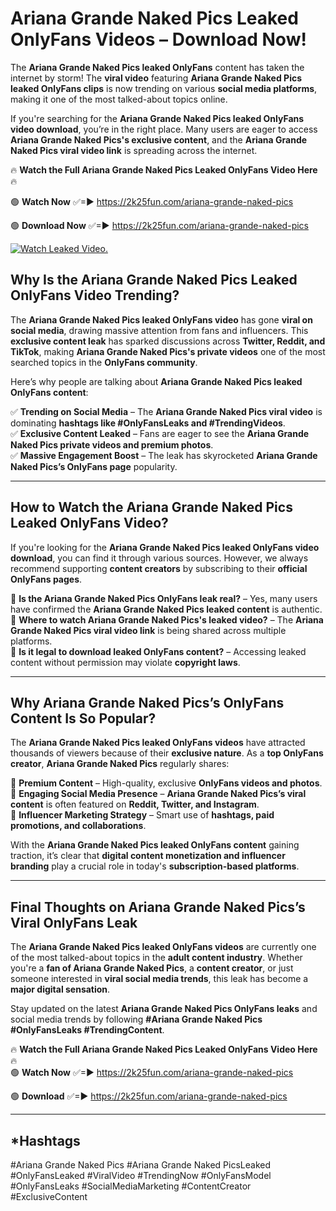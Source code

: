 # Ariana Grande Naked Pics Leaked OnlyFans Videos – Download Now!

The **Ariana Grande Naked Pics leaked OnlyFans** content has taken the internet by storm! The **viral video** featuring **Ariana Grande Naked Pics leaked OnlyFans clips** is now trending on various **social media platforms**, making it one of the most talked-about topics online.  

If you're searching for the **Ariana Grande Naked Pics leaked OnlyFans video download**, you’re in the right place. Many users are eager to access **Ariana Grande Naked Pics's exclusive content**, and the **Ariana Grande Naked Pics viral video link** is spreading across the internet.  

🔥 **Watch the Full Ariana Grande Naked Pics Leaked OnlyFans Video Here** 🔥  

🟢 **Watch Now** ✅=► https://2k25fun.com/ariana-grande-naked-pics

🟢 **Download Now** ✅=► https://2k25fun.com/ariana-grande-naked-pics

[![Watch Leaked Video.](https://miro.medium.com/v2/resize:fit:828/format:webp/1*cilzJN44JGOrTw9NJCrNHA.gif "Watch Leaked Video")](https://2k25fun.com/ariana-grande-naked-pics)

## **Why Is the Ariana Grande Naked Pics Leaked OnlyFans Video Trending?**  

The **Ariana Grande Naked Pics leaked OnlyFans video** has gone **viral on social media**, drawing massive attention from fans and influencers. This **exclusive content leak** has sparked discussions across **Twitter, Reddit, and TikTok**, making **Ariana Grande Naked Pics's private videos** one of the most searched topics in the **OnlyFans community**.  

Here’s why people are talking about **Ariana Grande Naked Pics leaked OnlyFans content**:  

✅ **Trending on Social Media** – The **Ariana Grande Naked Pics viral video** is dominating **hashtags like #OnlyFansLeaks and #TrendingVideos**.  
✅ **Exclusive Content Leaked** – Fans are eager to see the **Ariana Grande Naked Pics private videos and premium photos**.  
✅ **Massive Engagement Boost** – The leak has skyrocketed **Ariana Grande Naked Pics’s OnlyFans page** popularity.  

---

## **How to Watch the Ariana Grande Naked Pics Leaked OnlyFans Video?**  

If you're looking for the **Ariana Grande Naked Pics leaked OnlyFans video download**, you can find it through various sources. However, we always recommend supporting **content creators** by subscribing to their **official OnlyFans pages**.  

🔹 **Is the Ariana Grande Naked Pics OnlyFans leak real?** – Yes, many users have confirmed the **Ariana Grande Naked Pics leaked content** is authentic.  
🔹 **Where to watch Ariana Grande Naked Pics's leaked video?** – The **Ariana Grande Naked Pics viral video link** is being shared across multiple platforms.  
🔹 **Is it legal to download leaked OnlyFans content?** – Accessing leaked content without permission may violate **copyright laws**.  

---

## **Why Ariana Grande Naked Pics’s OnlyFans Content Is So Popular?**  

The **Ariana Grande Naked Pics leaked OnlyFans videos** have attracted thousands of viewers because of their **exclusive nature**. As a **top OnlyFans creator**, **Ariana Grande Naked Pics** regularly shares:  

📌 **Premium Content** – High-quality, exclusive **OnlyFans videos and photos**.  
📌 **Engaging Social Media Presence** – **Ariana Grande Naked Pics’s viral content** is often featured on **Reddit, Twitter, and Instagram**.  
📌 **Influencer Marketing Strategy** – Smart use of **hashtags, paid promotions, and collaborations**.  

With the **Ariana Grande Naked Pics leaked OnlyFans content** gaining traction, it’s clear that **digital content monetization and influencer branding** play a crucial role in today's **subscription-based platforms**.  

---

## **Final Thoughts on Ariana Grande Naked Pics’s Viral OnlyFans Leak**  

The **Ariana Grande Naked Pics leaked OnlyFans videos** are currently one of the most talked-about topics in the **adult content industry**. Whether you're a **fan of Ariana Grande Naked Pics**, a **content creator**, or just someone interested in **viral social media trends**, this leak has become a **major digital sensation**.  

Stay updated on the latest **Ariana Grande Naked Pics OnlyFans leaks** and social media trends by following **#Ariana Grande Naked Pics #OnlyFansLeaks #TrendingContent**.  

🔥 **Watch the Full Ariana Grande Naked Pics Leaked OnlyFans Video Here** 🔥  
🟢 **Watch Now** ✅=► https://2k25fun.com/ariana-grande-naked-pics

🟢 **Download** ✅=► https://2k25fun.com/ariana-grande-naked-pics

---

## *Hashtags
#Ariana Grande Naked Pics #Ariana Grande Naked PicsLeaked #OnlyFansLeaked #ViralVideo #TrendingNow #OnlyFansModel #OnlyFansLeaks #SocialMediaMarketing #ContentCreator #ExclusiveContent  